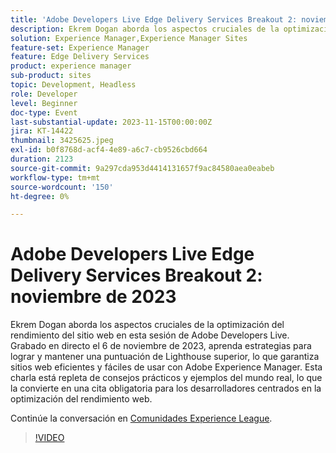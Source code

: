 ```yaml
---
title: 'Adobe Developers Live Edge Delivery Services Breakout 2: noviembre de 2023'
description: Ekrem Dogan aborda los aspectos cruciales de la optimización del rendimiento del sitio web en esta sesión de Adobe Developers Live. Grabado en directo el 6 de noviembre de 2023, aprenda estrategias para lograr y mantener una puntuación de Lighthouse superior, lo que garantiza sitios web eficientes y fáciles de usar con Adobe Experience Manager. Esta charla está repleta de consejos prácticos y ejemplos del mundo real, lo que la convierte en una cita obligatoria para los desarrolladores centrados en la optimización del rendimiento web.
solution: Experience Manager,Experience Manager Sites
feature-set: Experience Manager
feature: Edge Delivery Services
product: experience manager
sub-product: sites
topic: Development, Headless
role: Developer
level: Beginner
doc-type: Event
last-substantial-update: 2023-11-15T00:00:00Z
jira: KT-14422
thumbnail: 3425625.jpeg
exl-id: b0f8768d-acf4-4e89-a6c7-cb9526cbd664
duration: 2123
source-git-commit: 9a297cda953d4414131657f9ac84580aea0eabeb
workflow-type: tm+mt
source-wordcount: '150'
ht-degree: 0%

---
```


# Adobe Developers Live Edge Delivery Services Breakout 2: noviembre de 2023

Ekrem Dogan aborda los aspectos cruciales de la optimización del rendimiento del sitio web en esta sesión de Adobe Developers Live. Grabado en directo el 6 de noviembre de 2023, aprenda estrategias para lograr y mantener una puntuación de Lighthouse superior, lo que garantiza sitios web eficientes y fáciles de usar con Adobe Experience Manager. Esta charla está repleta de consejos prácticos y ejemplos del mundo real, lo que la convierte en una cita obligatoria para los desarrolladores centrados en la optimización del rendimiento web.

Continúe la conversación en [Comunidades Experience League](https://adobe.ly/3rC7TTm).

>[!VIDEO](https://video.tv.adobe.com/v/3425625/?learn=on)
